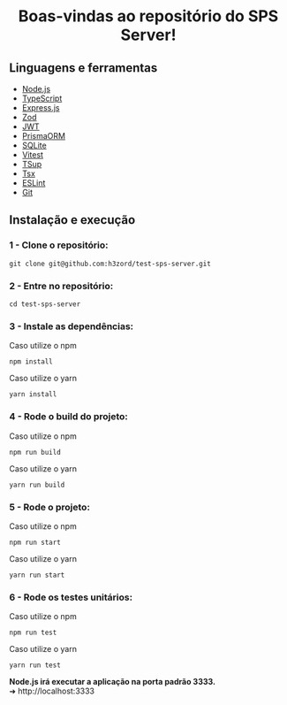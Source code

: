 <h1 align="center">Boas-vindas ao repositório do SPS Server!</h1>

## Linguagens e ferramentas

- [Node.js](https://nodejs.org/pt)
- [TypeScript](https://www.typescriptlang.org/)
- [Express.js](https://expressjs.com/pt-br/)
- [Zod](https://zod.dev/)
- [JWT](https://github.com/auth0/node-jsonwebtoken)
- [PrismaORM](https://www.prisma.io/)
- [SQLite](https://www.sqlite.org/)
- [Vitest](https://vitest.dev/)
- [TSup](https://tsup.egoist.dev/)
- [Tsx](https://github.com/privatenumber/tsx)
- [ESLint](https://eslint.org/)
- [Git](https://git-scm.com/)

## Instalação e execução

### 1 - Clone o repositório:
```
git clone git@github.com:h3zord/test-sps-server.git
```

### 2 - Entre no repositório:
```
cd test-sps-server
```

### 3 - Instale as dependências:
Caso utilize o npm
```
npm install
```
Caso utilize o yarn
```
yarn install
```

### 4 - Rode o build do projeto:
Caso utilize o npm
```
npm run build
```
Caso utilize o yarn
```
yarn run build
```

### 5 - Rode o projeto:
Caso utilize o npm
```
npm run start
```
Caso utilize o yarn
```
yarn run start
```

### 6 - Rode os testes unitários:
Caso utilize o npm
```
npm run test
```
Caso utilize o yarn
```
yarn run test
```

<strong>Node.js irá executar a aplicação na porta padrão 3333.</strong>
<br/>
➜ http://localhost:3333